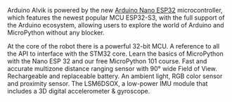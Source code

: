 <FeatureDescription>

Arduino Alvik is powered by the new [Arduino Nano ESP32](https://docs.arduino.cc/hardware/nano-esp32/) microcontroller, which features the newest popular MCU ESP32-S3, with the full support of the Arduino ecosystem, allowing users to explore the world of Arduino and MicroPython without any blocker.

</FeatureDescription>

<FeatureList>

<Feature title="STM32 ARM Cortex-M4" image="core">
At the core of the robot there is a powerful 32-bit MCU.
</Feature>

<Feature title="Cheat Sheet" image="communication">
A reference to all the API to interface with the STM32 core.
<FeatureWrapper>
  <FeatureLink title="Cheat Sheet" url="/tutorials/cheat-sheet/cheat-sheet"/>
</FeatureWrapper>
</Feature>

<Feature title="MicroPython" image="python">
Learn the basics of MicroPython with the Nano ESP 32 and our free MicroPython 101 course.
  <FeatureWrapper>
    <FeatureLink title="MicroPython 101" url="https://docs.arduino.cc/micropython/"/>
  </FeatureWrapper>
</Feature>

<Feature title="VL53L7CX Time-of-Flight sensor" image="proximity-sensor">
Fast and accurate multizone distance ranging sensor with 90° wide Field of View.
</Feature>

<Feature title="18650 Li-Ion battery included" image="power">
Rechargeable and replaceable battery.
</Feature>

<Feature title="Color Sensor" image="color-sensor">
An ambient light, RGB color sensor and proximity sensor.
</Feature>

<Feature title="IMU" image="imu">
The LSM6DSOX, a low-power IMU module that includes a 3D digital accelerometer & gyroscope.
</Feature>



</FeatureList>
